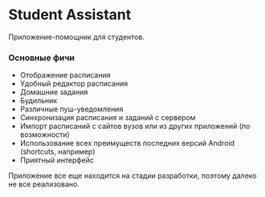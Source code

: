 # Student Assistant #

Приложение-помощник для студентов.

### Основные фичи ###

* Отображение расписания
* Удобный редактор расписания
* Домашние задания
* Будильник
* Различные пуш-уведомления
* Синхронизация расписания и заданий с сервером
* Импорт расписаний с сайтов вузов или из других приложений (по возможности)
* Использование всех преимуществ последних версий Android (shortcuts, например)
* Приятный интерфейс

Приложение все еще находится на стадии разработки, поэтому далеко не все реализовано.